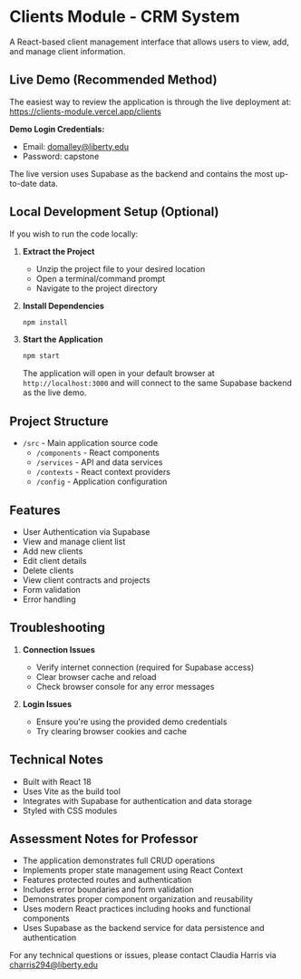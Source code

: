 # Clients Module - CRM System
A React-based client management interface that allows users to view, add, and manage client information.

## Live Demo (Recommended Method)

The easiest way to review the application is through the live deployment at:
https://clients-module.vercel.app/clients

**Demo Login Credentials:**
- Email: domalley@liberty.edu
- Password: capstone

The live version uses Supabase as the backend and contains the most up-to-date data.

## Local Development Setup (Optional)

If you wish to run the code locally:

1. **Extract the Project**
   - Unzip the project file to your desired location
   - Open a terminal/command prompt
   - Navigate to the project directory

2. **Install Dependencies**
   ```bash
   npm install
   ```

3. **Start the Application**
   ```bash
   npm start
   ```
   The application will open in your default browser at `http://localhost:3000` and will connect to the same Supabase backend as the live demo.

## Project Structure

- `/src` - Main application source code
  - `/components` - React components
  - `/services` - API and data services
  - `/contexts` - React context providers
  - `/config` - Application configuration

## Features

- User Authentication via Supabase
- View and manage client list
- Add new clients
- Edit client details
- Delete clients
- View client contracts and projects
- Form validation
- Error handling

## Troubleshooting

1. **Connection Issues**
   - Verify internet connection (required for Supabase access)
   - Clear browser cache and reload
   - Check browser console for any error messages

2. **Login Issues**
   - Ensure you're using the provided demo credentials
   - Try clearing browser cookies and cache

## Technical Notes

- Built with React 18
- Uses Vite as the build tool
- Integrates with Supabase for authentication and data storage
- Styled with CSS modules

## Assessment Notes for Professor

- The application demonstrates full CRUD operations
- Implements proper state management using React Context
- Features protected routes and authentication
- Includes error boundaries and form validation
- Demonstrates proper component organization and reusability
- Uses modern React practices including hooks and functional components
- Uses Supabase as the backend service for data persistence and authentication

For any technical questions or issues, please contact Claudia Harris via charris294@liberty.edu